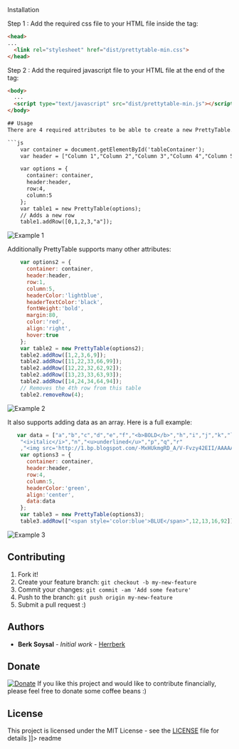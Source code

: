 <snippet>
  <content><![CDATA[
# ${1:PrettyTable}
PrettyTable is a tiny vanillaJS library that enables anyone to create pretty looking tables.

## Installation
Step 1 : Add the required css file to your HTML file inside the <head> tag:

```html
<head>
...
  <link rel="stylesheet" href="dist/prettytable-min.css">
</head>
```
Step 2 : Add the required javascript file to your HTML file at the end of the <body> tag:

```html
<body>
  ...
  <script type="text/javascript" src="dist/prettytable-min.js"></script>
</body>

## Usage
There are 4 required attributes to be able to create a new PrettyTable. These are 'container(DOM Object)','row(number)','column(number)' and 'header(array)'.

```js 
	var container = document.getElementById('tableContainer');
    var header = ["Column 1","Column 2","Column 3","Column 4","Column 5"];

    var options = {
      container: container,
      header:header,
      row:4,
      column:5
    };
    var table1 = new PrettyTable(options);
    // Adds a new row
    table1.addRow([0,1,2,3,"a"]);
```
![Example 1](https://4.bp.blogspot.com/-y8AfnzprG60/WJfyr77tGRI/AAAAAAAALQY/WEBRmW1HoOgsjrc5qHkxB7-YBrbWUbbjQCLcB/s1600/1.png)

Additionally PrettyTable supports many other attributes:

```js
	var options2 = {
      container: container,
      header:header,
      row:1,
      column:5,
      headerColor:'lightblue',
      headerTextColor:'black',
      fontWeight:'bold',
      margin:80,
      color:'red',
      align:'right',
      hover:true
    };
    var table2 = new PrettyTable(options2);
    table2.addRow([1,2,3,6,9]);
    table2.addRow([11,22,33,66,99]);
    table2.addRow([12,22,32,62,92]);
    table2.addRow([13,23,33,63,93]);
    table2.addRow([14,24,34,64,94]);
    // Removes the 4th row from this table
    table2.removeRow(4);
```
![Example 2](https://2.bp.blogspot.com/-HDZoWYQZ8o8/WJfysA-uIvI/AAAAAAAALQc/l38Ip--YCvU3bTNddjwtzezil8aui5nPACLcB/s1600/2.png)

It also supports adding data as an array. Here is a full example:

```js
   var data = ["a","b","c","d","e","f","<b>BOLD</b>","h","i","j","k","l",
    "<i>italic</i>","n","<u>underlined</u>","p","q","r"
    ,"<img src='http://1.bp.blogspot.com/-MxHUkmgRD_A/V-Fvzy42EII/AAAAAAAALAU/RsFOlb3cpk4l85NYlRQxyrEEqHoYH1ShgCK4B/s1600/Codemio.com.png' width='100' height='auto'></img>","t"];
    var options3 = {
      container: container,
      header:header,
      row:4,
      column:5,
      headerColor:'green',
      align:'center',
      data:data
    };
    var table3 = new PrettyTable(options3);
    table3.addRow(["<span style='color:blue'>BLUE</span>",12,13,16,92]);
```
![Example 3](https://3.bp.blogspot.com/-9yT7LuzdL6o/WJfyryD8kdI/AAAAAAAALQg/nmwf14-DljQMp74so9xUgMs_WtFMPH8_wCLcB/s1600/3.png)


## Contributing
1. Fork it!
2. Create your feature branch: `git checkout -b my-new-feature`
3. Commit your changes: `git commit -am 'Add some feature'`
4. Push to the branch: `git push origin my-new-feature`
5. Submit a pull request :)

## Authors
* **Berk Soysal** - *Initial work* - [Herrberk](https://github.com/herrberk)

## Donate
[![Donate](https://img.shields.io/badge/Donate-PayPal-green.svg)](https://www.paypal.me/codemio)
If you like this project and would like to contribute financially, please feel free to donate some coffee beans :) 


## License
This project is licensed under the MIT License - see the [LICENSE](LICENSE) file for details
]]></content>
  <tabTrigger>readme</tabTrigger>
</snippet>